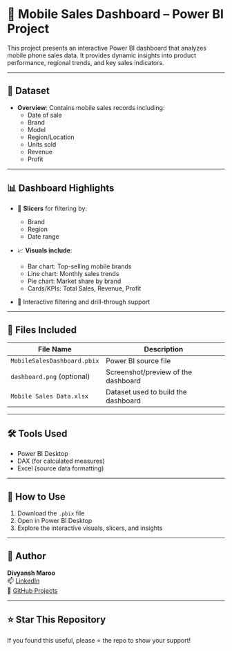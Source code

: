 # 📱 Mobile Sales Dashboard – Power BI Project

This project presents an interactive Power BI dashboard that analyzes mobile phone sales data. It provides dynamic insights into product performance, regional trends, and key sales indicators.

---

## 🧾 Dataset

- **Overview**: Contains mobile sales records including:
  - Date of sale
  - Brand
  - Model
  - Region/Location
  - Units sold
  - Revenue
  - Profit

---

## 📊 Dashboard Highlights

- 📌 **Slicers** for filtering by:
  - Brand
  - Region
  - Date range

- 📈 **Visuals include**:
  - Bar chart: Top-selling mobile brands
  - Line chart: Monthly sales trends
  - Pie chart: Market share by brand
  - Cards/KPIs: Total Sales, Revenue, Profit

- 🔁 Interactive filtering and drill-through support

---

## 📁 Files Included

| File Name                     | Description                               |
|------------------------------|-------------------------------------------|
| `MobileSalesDashboard.pbix`  | Power BI source file                      |
| `dashboard.png` (optional)   | Screenshot/preview of the dashboard       |
| `Mobile Sales Data.xlsx`     | Dataset used to build the dashboard       |

---

## 🛠 Tools Used

- Power BI Desktop
- DAX (for calculated measures)
- Excel (source data formatting)

---

## 🚀 How to Use

1. Download the `.pbix` file
2. Open in Power BI Desktop
3. Explore the interactive visuals, slicers, and insights

---

## 📣 Author

**Divyansh Maroo**  
📫 [LinkedIn](https://www.linkedin.com/in/divyansh-maroo-868446249?utm_source=share&utm_campaign=share_via&utm_content=profile&utm_medium=ios_app)  
📂 [GitHub Projects](https://github.com/divyanshh17)

---

## ⭐ Star This Repository
If you found this useful, please ⭐ the repo to show your support!

